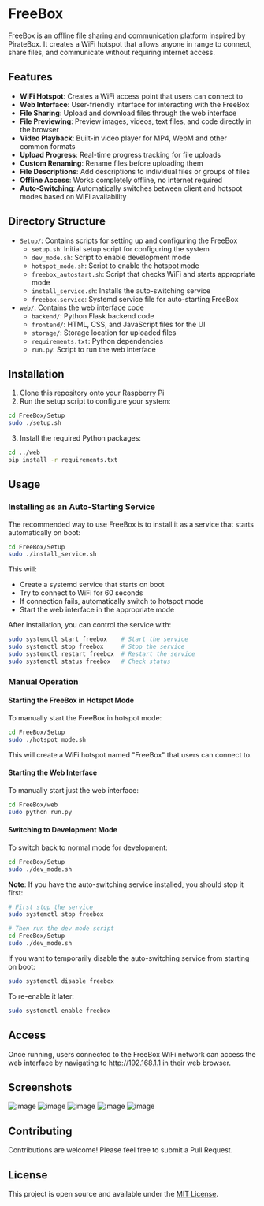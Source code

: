 # FreeBox

FreeBox is an offline file sharing and communication platform inspired by PirateBox. It creates a WiFi hotspot that allows anyone in range to connect, share files, and communicate without requiring internet access.

## Features

- **WiFi Hotspot**: Creates a WiFi access point that users can connect to
- **Web Interface**: User-friendly interface for interacting with the FreeBox
- **File Sharing**: Upload and download files through the web interface
- **File Previewing**: Preview images, videos, text files, and code directly in the browser
- **Video Playback**: Built-in video player for MP4, WebM and other common formats
- **Upload Progress**: Real-time progress tracking for file uploads
- **Custom Renaming**: Rename files before uploading them
- **File Descriptions**: Add descriptions to individual files or groups of files
- **Offline Access**: Works completely offline, no internet required
- **Auto-Switching**: Automatically switches between client and hotspot modes based on WiFi availability

## Directory Structure

- `Setup/`: Contains scripts for setting up and configuring the FreeBox
  - `setup.sh`: Initial setup script for configuring the system
  - `dev_mode.sh`: Script to enable development mode
  - `hotspot_mode.sh`: Script to enable the hotspot mode
  - `freebox_autostart.sh`: Script that checks WiFi and starts appropriate mode
  - `install_service.sh`: Installs the auto-switching service
  - `freebox.service`: Systemd service file for auto-starting FreeBox
- `web/`: Contains the web interface code
  - `backend/`: Python Flask backend code
  - `frontend/`: HTML, CSS, and JavaScript files for the UI
  - `storage/`: Storage location for uploaded files
  - `requirements.txt`: Python dependencies
  - `run.py`: Script to run the web interface

## Installation

1. Clone this repository onto your Raspberry Pi
2. Run the setup script to configure your system:

```bash
cd FreeBox/Setup
sudo ./setup.sh
```

3. Install the required Python packages:

```bash
cd ../web
pip install -r requirements.txt
```

## Usage

### Installing as an Auto-Starting Service

The recommended way to use FreeBox is to install it as a service that starts automatically on boot:

```bash
cd FreeBox/Setup
sudo ./install_service.sh
```

This will:
- Create a systemd service that starts on boot
- Try to connect to WiFi for 60 seconds
- If connection fails, automatically switch to hotspot mode
- Start the web interface in the appropriate mode

After installation, you can control the service with:
```bash
sudo systemctl start freebox    # Start the service
sudo systemctl stop freebox     # Stop the service
sudo systemctl restart freebox  # Restart the service
sudo systemctl status freebox   # Check status
```

### Manual Operation

#### Starting the FreeBox in Hotspot Mode

To manually start the FreeBox in hotspot mode:

```bash
cd FreeBox/Setup
sudo ./hotspot_mode.sh
```

This will create a WiFi hotspot named "FreeBox" that users can connect to.

#### Starting the Web Interface

To manually start just the web interface:

```bash
cd FreeBox/web
sudo python run.py
```

#### Switching to Development Mode

To switch back to normal mode for development:

```bash
cd FreeBox/Setup
sudo ./dev_mode.sh
```

**Note**: If you have the auto-switching service installed, you should stop it first:

```bash
# First stop the service
sudo systemctl stop freebox

# Then run the dev mode script
cd FreeBox/Setup
sudo ./dev_mode.sh
```

If you want to temporarily disable the auto-switching service from starting on boot:

```bash
sudo systemctl disable freebox
```

To re-enable it later:

```bash
sudo systemctl enable freebox
```

## Access

Once running, users connected to the FreeBox WiFi network can access the web interface by navigating to http://192.168.1.1 in their web browser.

## Screenshots

![image](https://github.com/user-attachments/assets/af4e9777-bc9f-42ab-be58-7199bac524cb)
![image](https://github.com/user-attachments/assets/93d21137-b103-4dd6-8fa9-2e2e463a1d8d)
![image](https://github.com/user-attachments/assets/d7924de8-b5bc-471c-8485-41bfbaeef7c0)
![image](https://github.com/user-attachments/assets/47046e70-6d82-4eaf-bd6f-b3afcf12e725)
![image](https://github.com/user-attachments/assets/457b61d3-7f4c-4fe9-a410-73e0a34ad373)




## Contributing

Contributions are welcome! Please feel free to submit a Pull Request.

## License

This project is open source and available under the [MIT License](LICENSE). 
